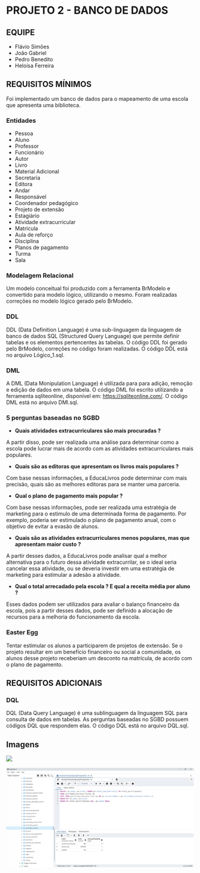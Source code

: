 # PROJETO 2 - BANCO DE DADOS
## EQUIPE
- Flávio Simões
- João Gabriel
- Pedro Benedito
- Heloísa Ferreira

## REQUISITOS MÍNIMOS
Foi implementado um banco de dados para o mapeamento de uma escola que apresenta uma biblioteca.

### Entidades 
- Pessoa    
- Aluno     
- Professor 
- Funcionário
- Autor      
- Livro      
- Material Adicional 
- Secretaria 
- Editora    
- Andar      
- Responsável 
- Coordenador pedagógico
- Projeto de extensão 
- Estagiário
- Atividade extracurricular
- Matrícula
- Aula de reforço
- Disciplina
- Planos de pagamento
- Turma 
- Sala

### Modelagem Relacional
Um modelo conceitual foi produzido com a ferramenta BrModelo e convertido para
modelo lógico, utilizando o mesmo. Foram realizadas correções no modelo lógico gerado 
pelo BrModelo. 

### DDL
DDL (Data Definition Language) é uma sub-linguagem da linguagem de banco de dados SQL 
(Structured Query Language)
que permite definir tabelas e os elementos pertencentes às tabelas. O código DDL 
foi gerado pelo BrModelo, correções no código foram realizadas.
O código DDL está no arquivo Lógico_1.sql.

### DML
A DML (Data Monipulation Language) é utilizada para para adição, remoção e edição
de dados em uma tabela. O código DML foi escrito utilizando a ferramenta sqliteonline,
disponível em: https://sqliteonline.com/. O código DML está no arquivo DMl.sql.

### 5 perguntas baseadas no SGBD

- <strong>Quais atividades extracurriculares são mais procuradas ?</strong>

A partir disso, pode ser realizada uma análise para determinar como a escola pode lucrar mais de acordo com as atividades extracurriculares mais populares.

- <strong>Quais são as editoras que apresentam os livros mais populares ?</strong>

Com base nessas informações, a EducaLivros pode determinar com mais precisão, quais são as melhores editoras para se manter uma parceria. 

- <strong>Qual o plano de pagamento mais popular ?</strong>

Com base nessas informações, pode ser realizada uma estratégia de marketing para o estimulo de uma determinada forma de pagamento. Por exemplo, poderia ser estimulado o plano de pagamento anual, com o objetivo de evitar a evasão de alunos.

- <strong>Quais são as atividades extracurriculares menos populares, mas que apresentam maior custo ?</strong>

A partir desses dados, a EducaLivros pode analisar qual a melhor alternativa para o futuro dessa atividade extracurrilar, se o ideal seria cancelar essa atividade, ou se deveria investir em uma estratégia de marketing para estimular a adesão a atividade.

- <strong>Qual o total arrecadado pela escola ? E qual a receita média por aluno ?</strong>

Esses dados podem ser utilizados para avaliar o balanço financeiro da escola, pois a partir desses dados, pode ser definido a alocação de recursos para a melhoria do funcionamento da escola. 

### Easter Egg

Tentar estimular os alunos a participarem de projetos de extensão. Se o projeto resultar em um benefício financeiro ou social a comunidade, os alunos desse projeto receberiam um desconto na matrícula, de acordo com o plano de pagamento.

## REQUISITOS ADICIONAIS

###  DQL

DQL (Data Query Language) é uma sublinguagem da linguagem SQL para consulta de dados em tabelas.
As perguntas baseadas no SGBD possuem códigos DQL que respondem elas. O código DQL está no arquivo DQL.sql.

## Imagens

![](/Imagens/Imagem_Lógico.png)

![](/Imagens/Imagem_DQL.png)